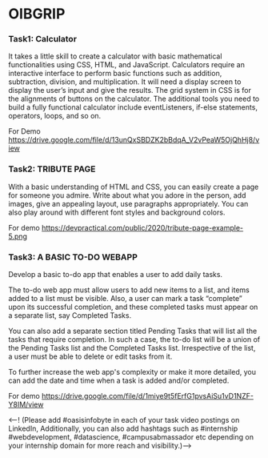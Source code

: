 # OIBGRIP

### Task1: Calculator

It takes a little skill to create a calculator with basic mathematical functionalities using CSS, HTML, and JavaScript. Calculators require an interactive interface to perform basic functions such as addition, subtraction, division, and multiplication. It will need a  display screen to display the user’s input and give the results. The grid system in CSS is for the alignments of buttons on the calculator. The additional tools you need to build a fully functional calculator include eventListeners, if-else statements, operators, loops, and so on. 

For Demo https://drive.google.com/file/d/13unQxSBDZK2bBdqA_V2vPeaW5OjQhHj8/view

### Task2: TRIBUTE PAGE

With a basic understanding of HTML and CSS, you can easily create a page for someone you admire. Write about what you adore in the person, add images, give an appealing layout, use paragraphs appropriately. You can also play around with different font styles and background colors.

For demo https://devpractical.com/public/2020/tribute-page-example-5.png

### Task3: A BASIC TO-DO WEBAPP

Develop a basic to-do app that enables a user to add daily tasks.

The to-do web app must allow users to add new items to a list, and items added to a list must be visible. Also, a user can mark a task “complete” upon its successful completion, and these completed tasks must appear on a separate list, say Completed Tasks.

You can also add a separate section titled Pending Tasks that will list all the tasks that require completion. In such a case, the to-do list will be a union of the Pending Tasks list and the Completed Tasks list. Irrespective of the list, a user must be able to delete or edit tasks from it.

To further increase the web app's complexity or make it more detailed, you can add the date and time when a task is added and/or completed.

For demo https://drive.google.com/file/d/1miye9t5fErfG1pvsAiSu1vD1NZF-Y8IM/view



<--! (Please add #oasisinfobyte in each of your task video postings on LinkedIn, Additionally, you can also add hashtags such as #internship #webdevelopment, #datascience, #campusabmassador etc depending on your internship domain for more  reach and visibility.)-->
